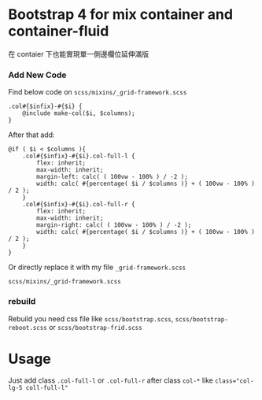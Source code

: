 # Bootstrap 4 for mix container and container-fluid
在 contaier 下也能實現單一側邊欄位延伸滿版


### Add New Code
Find below code on `scss/mixins/_grid-framework.scss`
```
.col#{$infix}-#{$i} {
    @include make-col($i, $columns);
}
```
        
After that add:
```
@if ( $i < $columns ){
    .col#{$infix}-#{$i}.col-full-l {
        flex: inherit;
        max-width: inherit;
        margin-left: calc( ( 100vw - 100% ) / -2 );
        width: calc( #{percentage( $i / $columns )} + ( 100vw - 100% ) / 2 );
    }
    .col#{$infix}-#{$i}.col-full-r {
        flex: inherit;
        max-width: inherit;
        margin-right: calc( ( 100vw - 100% ) / -2 );
        width: calc( #{percentage( $i / $columns )} + ( 100vw - 100% ) / 2 );
    }
}
```

Or directly replace it with my file `_grid-framework.scss`
```
scss/mixins/_grid-framework.scss
```


### rebuild
Rebuild you need css file like `scss/bootstrap.scss`, `scss/bootstrap-reboot.scss` or `scss/bootstrap-frid.scss` 


# Usage
Just add class `.col-full-l` or `.col-full-r` after class `col-*` like `class="col-lg-5 coll-full-l"`
